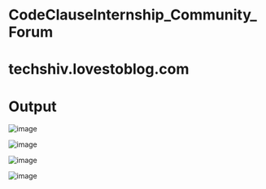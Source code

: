 # CodeClauseInternship_Community_Forum
# techshiv.lovestoblog.com
# Output
![image](https://github.com/shivkumar44/CodeClauseInternship_Community_Forum/assets/123741836/0b9ea9af-0dba-4989-a283-0570bce7338c)

![image](https://github.com/shivkumar44/CodeClauseInternship_Community_Forum/assets/123741836/8017e09f-c502-49dc-95ab-519c886848f8)

![image](https://github.com/shivkumar44/CodeClauseInternship_Community_Forum/assets/123741836/56945ef5-52c0-49b3-a371-68c86e15fd3b)

![image](https://github.com/shivkumar44/CodeClauseInternship_Community_Forum/assets/123741836/5d48586b-2ae8-4824-9626-af0a961af316)









